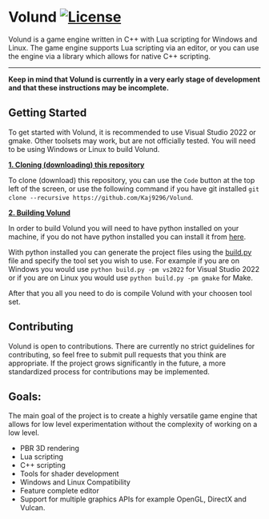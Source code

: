 # Volund [![License](https://img.shields.io/badge/licence-MIT-green)](https://github.com/Kaj9296/Volund/blob/main/LICENSE)

Volund is a game engine written in C++ with Lua scripting for Windows and Linux. The game engine supports Lua scripting via an editor, or you can use the engine via a library which allows for native C++ scripting.

***

**Keep in mind that Volund is currently in a very early stage of development and that these instructions may be incomplete.**

## Getting Started

To get started with Volund, it is recommended to use Visual Studio 2022 or gmake. Other toolsets may work, but are not officially tested. You will need to be using Windows or Linux to build Volund.

<ins>**1. Cloning (downloading) this repository**</ins>

To clone (download) this repository, you can use the ```Code``` button at the top left of the screen, or use the following command if you have git installed ```git clone --recursive https://github.com/Kaj9296/Volund```.

<ins>**2. Building Volund**</ins>

In order to build Volund you will need to have python installed on your machine, if you do not have python installed you can install it from [here](https://www.python.org/downloads/).

With python installed you can generate the project files using the [build.py](https://github.com/Kaj9296/Volund/blob/main/build.py) file and specify the tool set you wish to use. For example if you are on Windows you would use ```python build.py -pm vs2022``` for Visual Studio 2022 or if you are on Linux you would use ```python build.py -pm gmake``` for Make.

After that you all you need to do is compile Volund with your choosen tool set.

<!---
## Creating a Scene

In Volund a scene is simply any .lua file. Some example files can be found down below and in the [examples](https://github.com/Kaj9296/Volund/tree/main/examples) folder.

## Running a Scene

Currently the only way to run a scene is to open the Editor (the executable that was generated using your chosen toolset in the previous step) and press ```CTRL + E``` this will open a file dialog from which you can select your desired scene.

## Test Scenes

The following are two of the scenes that can be found in the [examples](https://github.com/Kaj9296/Volund/tree/main/examples) folder.

**Mandelbrot.lua**

![Alt text](resources/Mandelbrot_Screenshot.png "Mandelbrot")

**PBR.lua [WIP]**

![Alt text](resources/Screenshot_PBR.png "PBR")
-->

## Contributing

Volund is open to contributions. There are currently no strict guidelines for contributing, so feel free to submit pull requests that you think are appropriate. If the project grows significantly in the future, a more standardized process for contributions may be implemented.

## Goals:

The main goal of the project is to create a highly versatile game engine that allows for low level experimentation without the complexity of working on a low level.

- PBR 3D rendering
- Lua scripting
- C++ scripting
- Tools for shader development
- Windows and Linux Compatibility
- Feature complete editor
- Support for multiple graphics APIs for example OpenGL, DirectX and Vulcan.
